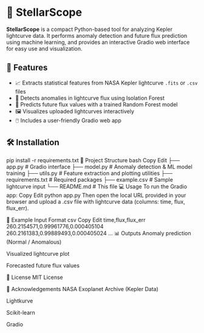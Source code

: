 # 🌌 StellarScope

**StellarScope** is a compact Python-based tool for analyzing Kepler lightcurve data. It performs anomaly detection and future flux prediction using machine learning, and provides an interactive Gradio web interface for easy use and visualization.

## 🚀 Features

- 📈 Extracts statistical features from NASA Kepler lightcurve `.fits` or `.csv` files
- 🧠 Detects anomalies in lightcurve flux using Isolation Forest
- 🔮 Predicts future flux values with a trained Random Forest model
- 🖼️ Visualizes uploaded lightcurves interactively
- 🖱️ Includes a user-friendly Gradio web app

## 🛠 Installation

pip install -r requirements.txt
📂 Project Structure
bash
Copy
Edit
├── app.py                # Gradio interface
├── model.py              # Anomaly detection & ML model training
├── utils.py              # Feature extraction and plotting utilities
├── requirements.txt      # Required packages
├── example.csv           # Sample lightcurve input
└── README.md             # This file
💻 Usage
To run the Gradio app:
Copy
Edit
python app.py
Then open the local URL provided in your browser and upload a .csv file with lightcurve data (columns: time, flux, flux_err).

🧪 Example Input Format
csv
Copy
Edit
time,flux,flux_err
260.2154571,0.99961776,0.000405104
260.2161383,0.99889493,0.000405024
...
📊 Outputs
Anomaly prediction (Normal / Anomalous)

Visualized lightcurve plot

Forecasted future flux values

📎 License
MIT License

🙌 Acknowledgements
NASA Exoplanet Archive (Kepler Data)

Lightkurve

Scikit-learn

Gradio

